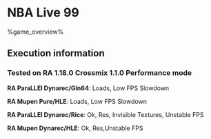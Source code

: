 # NBA Live 99 

%game_overview%

## Execution information

### Tested on RA 1.18.0 Crossmix 1.1.0 Performance mode

**RA ParaLLEl Dynarec/Gln64**: Loads, Low FPS Slowdown

**RA Mupen Pure/HLE**: Loads, Low FPS Slowdown

**RA ParaLLEl Dynarec/Rice**: Ok, Res, Invisible Textures, Unstable FPS

**RA Mupen Dynarec/HLE**: Ok, Res,Unstable FPS